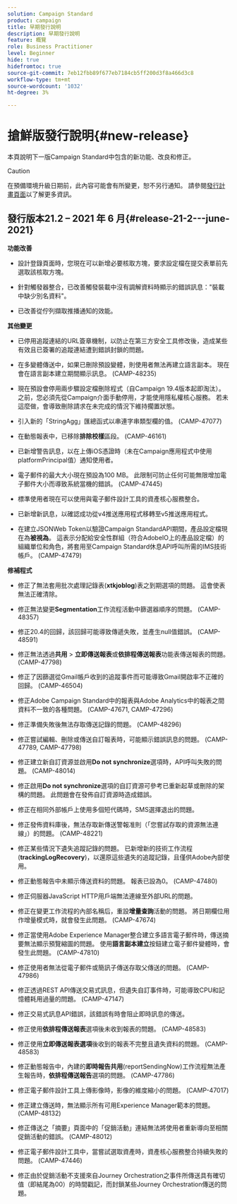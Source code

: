 ```yaml
---
solution: Campaign Standard
product: campaign
title: 早期發行說明
description: 早期發行說明
feature: 概覽
role: Business Practitioner
level: Beginner
hide: true
hidefromtoc: true
source-git-commit: 7eb12fbb89f677eb7184cb5ff200d3f8a466d3c8
workflow-type: tm+mt
source-wordcount: '1032'
ht-degree: 3%

---
```


# 搶鮮版發行說明{#new-release}

本頁說明下一版Campaign Standard中包含的新功能、改良和修正。

>[!CAUTION]
>
> 在預備環境升級日期前，此內容可能會有所變更，恕不另行通知。 請參閱[發行計畫頁面](../../rn/using/release-planning.md)以了解更多資訊。


## 發行版本21.2 – 2021 年 6 月{#release-21-2---june-2021}

**功能改善**

* 設計登錄頁面時，您現在可以新增必要核取方塊，要求設定檔在提交表單前先選取該核取方塊。

* 針對觸發器整合，已改善觸發裝載中沒有調解資料時顯示的錯誤訊息：&quot;裝載中缺少別名資料&quot;。

* 已改善從佇列擷取推播通知的效能。

**其他變更**

* 已停用追蹤連結的URL簽章機制，以防止在第三方安全工具修改後，造成某些有效且已簽署的追蹤連結遭到錯誤封鎖的問題。

* 在多變體傳送中，如果已刪除預設變體，則使用者無法再建立語言副本。 現在會在語言副本建立期間顯示訊息。 (CAMP-48235)

* 現在預設會停用兩步驟設定檔刪除程式（自Campaign 19.4版本起即淘汰）。 之前，您必須先從Campaign介面手動停用，才能使用隱私權核心服務。 若未這麼做，會導致刪除請求在未完成的情況下維持擱置狀態。

* 引入新的「StringAgg」匯總函式以串連字串類型欄的值。 (CAMP-47077)

* 在動態報表中，已移除&#x200B;**排除校樣**&#x200B;區段。 (CAMP-46161)

* 已新增警告訊息，以在上傳iOS憑證時（未在Campaign應用程式中使用platformPrincipal值）通知使用者。

* 電子郵件的最大大小現在預設為100 MB。 此限制可防止任何可能無限增加電子郵件大小而導致系統當機的錯誤。 (CAMP-47445)

* 標準使用者現在可以使用與電子郵件設計工具的資產核心服務整合。

* 已新增新訊息，以確認成功從v4推送應用程式移轉至v5推送應用程式。

* 在建立JSONWeb Token以驗證Campaign StandardAPI期間，產品設定檔現在為&#x200B;**被視為**。 這表示分配給安全性群組（符合AdobeIO上的產品設定檔）的組織單位和角色，將套用至Campaign Standard休息API呼叫所需的IMS技術帳戶。 (CAMP-47479)


**修補程式**

* 修正了無法套用批次處理記錄表(**xtkjoblog**)表之到期選項的問題。 這會使表無法正確清除。

* 修正無法變更&#x200B;**Segmentation**&#x200B;工作流程活動中篩選器順序的問題。 (CAMP-48357)

* 修正20.4的回歸，該回歸可能導致傳遞失敗，並產生null值錯誤。 (CAMP-48591)

* 修正無法透過&#x200B;**共用** > **立即傳送報表**&#x200B;或&#x200B;**依排程傳送報表**&#x200B;功能表傳送報表的問題。 (CAMP-47798)

* 修正了因篩選從Gmail帳戶收到的追蹤事件而可能導致Gmail開啟率不正確的回歸。 (CAMP-46504)

* 修正Adobe Campaign Standard中的報表與Adobe Analytics中的報表之間資料不一致的各種問題。 (CAMP-47671, CAMP-47296)

* 修正準備失敗後無法存取傳送記錄的問題。 (CAMP-48296)

* 修正嘗試編輯、刪除或傳送自訂報表時，可能顯示錯誤訊息的問題。 (CAMP-47789, CAMP-47798)

* 修正建立新自訂資源並啟用&#x200B;**Do not synchronize**&#x200B;選項時，API呼叫失敗的問題。 (CAMP-48014)

* 修正啟用&#x200B;**Do not synchronize**&#x200B;選項的自訂資源可參考已重新起草或刪除的架構的問題。 此問題會在發佈自訂資源時造成錯誤。

* 修正在相同外部帳戶上使用多個短代碼時，SMS選擇退出的問題。

* 修正發佈資料庫後，無法存取新傳送警報准則（「您嘗試存取的資源無法連線」）的問題。 (CAMP-48221)

* 修正某些情況下遺失追蹤記錄的問題。 已新增新的技術工作流程(**trackingLogRecovery**)，以還原這些遺失的追蹤記錄，且僅供Adobe內部使用。

* 修正動態報告中未顯示傳送資料的問題。 報表已設為0。 (CAMP-47480)

* 修正伺服器JavaScript HTTP用戶端無法連線至外部URL的問題。

* 修正在變更工作流程的內部名稱后，重設&#x200B;**增量查詢**&#x200B;活動的問題。 將日期欄位用作增量模式時，就會發生此問題。 (CAMP-47674)

* 修正當使用Adobe Experience Manager整合建立多語言電子郵件時，傳送摘要無法顯示預覽縮圖的問題。 使用&#x200B;**語言副本建立**&#x200B;按鈕建立電子郵件變體時，會發生此問題。 (CAMP-47810)

* 修正使用者無法從電子郵件或簡訊子傳送存取父傳送的問題。 (CAMP-47986)

* 修正透過REST API傳送交易式訊息，但遺失自訂事件時，可能導致CPU和記憶體耗用過量的問題。 (CAMP-47147)

* 修正交易式訊息API錯誤，該錯誤有時會阻止即時訊息的傳送。

* 修正使用&#x200B;**依排程傳送報表**&#x200B;選項後未收到報表的問題。 (CAMP-48583)

* 修正使用&#x200B;**立即傳送報表選項**&#x200B;後收到的報表不完整且遺失資料的問題。 (CAMP-48583)

* 修正動態報告中，內建的&#x200B;**即時報告共用**(reportSendingNow)工作流程無法產生報告時，**依排程傳送報告**&#x200B;選項的問題。 (CAMP-47786)

* 修正電子郵件設計工具上傳影像時，影像的維度縮小的問題。 (CAMP-47017)

* 修正建立傳送時，無法顯示所有可用Experience Manager範本的問題。 (CAMP-48132)

* 修正傳送之「摘要」頁面中的「促銷活動」連結無法將使用者重新導向至相關促銷活動的錯誤。 (CAMP-48012)

* 修正電子郵件設計工具中，當嘗試選取資產時，資產核心服務整合持續失敗的問題。 (CAMP-47446)

* 修正由於促銷活動不支援來自Journey Orchestration之事件所傳送具有確切值（即結尾為00）的時間戳記，而封鎖某些Journey Orchestration傳送的問題。
